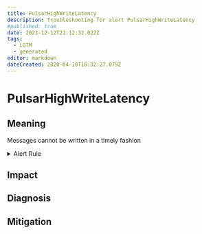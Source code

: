```yaml
---
title: PulsarHighWriteLatency
description: Troubleshooting for alert PulsarHighWriteLatency
#published: true
date: 2023-12-12T21:12:32.022Z
tags: 
  - LGTM
  - generated
editor: markdown
dateCreated: 2020-04-10T18:32:27.079Z
---
```


# PulsarHighWriteLatency

## Meaning
[//]: # "Short paragraph that explains what the alert means"
Messages cannot be written in a timely fashion

<details>
  <summary>Alert Rule</summary>

{{% rule "pulsar/pulsar-internal.yml" "PulsarHighWriteLatency" %}}

<!-- Rule when generated

```yaml
alert: PulsarHighWriteLatency
expr: sum(pulsar_storage_write_latency_overflow > 0) by (topic)
for: 1h
labels:
    severity: critical
annotations:
    summary: Pulsar high write latency (instance {{ $labels.instance }})
    description: |-
        Messages cannot be written in a timely fashion
          VALUE = {{ $value }}
          LABELS = {{ $labels }}
    runbook: https://github.com/srerun/prometheus-alerts/blob/main/content/runbooks/pulsar-internal/PulsarHighWriteLatency.md

```

-->

</details>


## Impact
[//]: # "What could / will happen if the alert is not addressed"



## Diagnosis
[//]: # "Steps to take to identify the cause of the problem"



## Mitigation
[//]: # "The steps necessary to resolve the alert"
